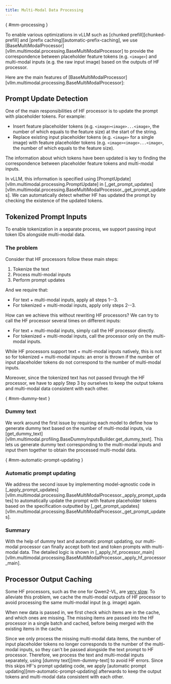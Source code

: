 ```yaml
---
title: Multi-Modal Data Processing
---
```

[](){ #mm-processing }

To enable various optimizations in vLLM such as [chunked prefill][chunked-prefill] and [prefix caching][automatic-prefix-caching], we use [BaseMultiModalProcessor][vllm.multimodal.processing.BaseMultiModalProcessor] to provide the correspondence between placeholder feature tokens (e.g. `<image>`) and multi-modal inputs (e.g. the raw input image) based on the outputs of HF processor.

Here are the main features of [BaseMultiModalProcessor][vllm.multimodal.processing.BaseMultiModalProcessor]:

## Prompt Update Detection

One of the main responsibilities of HF processor is to update the prompt with placeholder tokens. For example:

- Insert feature placeholder tokens (e.g. `<image><image>...<image>`, the number of which equals to the feature size) at the start of the string.
- Replace existing input placeholder tokens (e.g. `<image>` for a single image) with feature placeholder tokens (e.g. `<image><image>...<image>`, the number of which equals to the feature size).

The information about which tokens have been updated is key to finding the correspondence between placeholder feature tokens and multi-modal inputs.

In vLLM, this information is specified using [PromptUpdate][vllm.multimodal.processing.PromptUpdate] in [_get_prompt_updates][vllm.multimodal.processing.BaseMultiModalProcessor._get_prompt_updates]. We can automatically detect whether HF has updated the prompt by checking the existence of the updated tokens.

## Tokenized Prompt Inputs

To enable tokenization in a separate process, we support passing input token IDs alongside multi-modal data.

### The problem

Consider that HF processors follow these main steps:

1. Tokenize the text
2. Process multi-modal inputs
3. Perform prompt updates

And we require that:

- For text + multi-modal inputs, apply all steps 1--3.
- For tokenized + multi-modal inputs, apply only steps 2--3.

How can we achieve this without rewriting HF processors? We can try to call the HF processor several times on different inputs:

- For text + multi-modal inputs, simply call the HF processor directly.
- For tokenized + multi-modal inputs, call the processor only on the multi-modal inputs.

While HF processors support text + multi-modal inputs natively, this is not so for tokenized + multi-modal inputs: an error is thrown if the number of input placeholder tokens do not correspond to the number of multi-modal inputs.

Moreover, since the tokenized text has not passed through the HF processor, we have to apply Step 3 by ourselves to keep the output tokens and multi-modal data consistent with each other.

[](){ #mm-dummy-text }

### Dummy text

We work around the first issue by requiring each model to define how to generate dummy text based on the number of multi-modal inputs, via [get_dummy_text][vllm.multimodal.profiling.BaseDummyInputsBuilder.get_dummy_text]. This lets us generate dummy text corresponding to the multi-modal inputs and input them together to obtain the processed multi-modal data.

[](){ #mm-automatic-prompt-updating }

### Automatic prompt updating

We address the second issue by implementing model-agnostic code in
[_apply_prompt_updates][vllm.multimodal.processing.BaseMultiModalProcessor._apply_prompt_updates] to automatically update the prompt with feature placeholder tokens based on the specification outputted by [_get_prompt_updates][vllm.multimodal.processing.BaseMultiModalProcessor._get_prompt_updates].

### Summary

With the help of dummy text and automatic prompt updating, our multi-modal processor can finally accept both text and token prompts with multi-modal data. The detailed logic is shown in [_apply_hf_processor_main][vllm.multimodal.processing.BaseMultiModalProcessor._apply_hf_processor_main].

## Processor Output Caching

Some HF processors, such as the one for Qwen2-VL, are [very slow](gh-issue:9238). To alleviate this problem, we cache the multi-modal outputs of HF processor to avoid processing the same multi-modal input (e.g. image) again.

When new data is passed in, we first check which items are in the cache, and which ones are missing. The missing items are passed into the HF processor in a single batch and cached, before being merged with the existing items in the cache.

Since we only process the missing multi-modal data items, the number of input placeholder tokens no longer corresponds to the number of the multi-modal inputs, so they can't be passed alongside the text prompt to HF processor. Therefore, we process the text and multi-modal inputs separately, using [dummy text][mm-dummy-text] to avoid HF errors. Since this skips HF's prompt updating code, we apply [automatic prompt updating][mm-automatic-prompt-updating] afterwards to keep the output tokens and multi-modal data consistent with each other.
